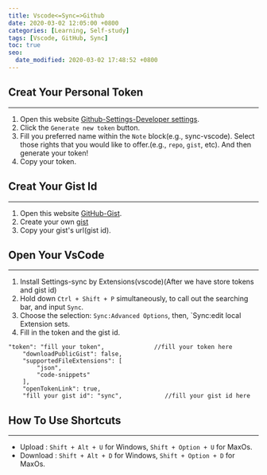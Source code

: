 ```yaml
---
title: Vscode<=Sync=>Github
date: 2020-03-02 12:05:00 +0800
categories: [Learning, Self-study]
tags: [Vscode, GitHub, Sync]
toc: true
seo:
  date_modified: 2020-03-02 17:48:52 +0800
---
```


## Creat Your Personal Token
---


1. Open this website [Github-Settings-Developer settings](https://github.com/settings/tokens).
2. Click the `Generate new token` button.
3. Fill you preferred name within the `Note` block(e.g., sync-vscode). Select those rights that you would like to offer.(e.g., `repo`, `gist`, etc). And then generate your token! 
4. Copy your token.


## Creat Your Gist Id
---


1. Open this website [GitHub-Gist](https://gist.github.com/).
2. Create your own [gist](https://en.wikipedia.org/wiki/Gist "wikipedia")
3. Copy your gist's url(gist id).
   

## Open Your VsCode
---

1. Install Settings-sync by Extensions(vscode)(After we have store tokens and gist id)
2. Hold down `Ctrl + Shift + P`  simultaneously,  to call out the searching bar, and input `Sync`.
3. Choose the selection: `Sync:Advanced Options`, then, `Sync:edit local Extension sets.
4. Fill in the token and the gist id.
```
"token": "fill your token",              //fill your token here
    "downloadPublicGist": false,
    "supportedFileExtensions": [
        "json",
        "code-snippets"
    ],
    "openTokenLink": true,
    "fill your gist id": "sync",            //fill your gist id here
```


## How To Use Shortcuts
---

* Upload : `Shift + Alt + U` for Windows, `Shift + Option + U` for MaxOs.
* Download : `Shift + Alt + D` for Windows, `Shift + Option + D` for MaxOs.


